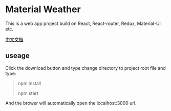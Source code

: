 # Material Weather 

This is a web app project build on React, React-router, Redux, Material-UI etc.

[中文文档](./https://github.com/kingliujiaxin/Material-weather/blob/master/README_CN.md)

## useage

Click the download button and type change directory to project root file and type:

>npm install
>
>npm start

And the brower will automatically open the localhost:3000 url.






